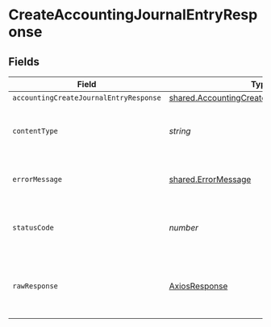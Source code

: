 # CreateAccountingJournalEntryResponse


## Fields

| Field                                                                                                      | Type                                                                                                       | Required                                                                                                   | Description                                                                                                |
| ---------------------------------------------------------------------------------------------------------- | ---------------------------------------------------------------------------------------------------------- | ---------------------------------------------------------------------------------------------------------- | ---------------------------------------------------------------------------------------------------------- |
| `accountingCreateJournalEntryResponse`                                                                     | [shared.AccountingCreateJournalEntryResponse](../../models/shared/accountingcreatejournalentryresponse.md) | :heavy_minus_sign:                                                                                         | Success                                                                                                    |
| `contentType`                                                                                              | *string*                                                                                                   | :heavy_check_mark:                                                                                         | HTTP response content type for this operation                                                              |
| `errorMessage`                                                                                             | [shared.ErrorMessage](../../models/shared/errormessage.md)                                                 | :heavy_minus_sign:                                                                                         | The request made is not valid.                                                                             |
| `statusCode`                                                                                               | *number*                                                                                                   | :heavy_check_mark:                                                                                         | HTTP response status code for this operation                                                               |
| `rawResponse`                                                                                              | [AxiosResponse](https://axios-http.com/docs/res_schema)                                                    | :heavy_minus_sign:                                                                                         | Raw HTTP response; suitable for custom response parsing                                                    |